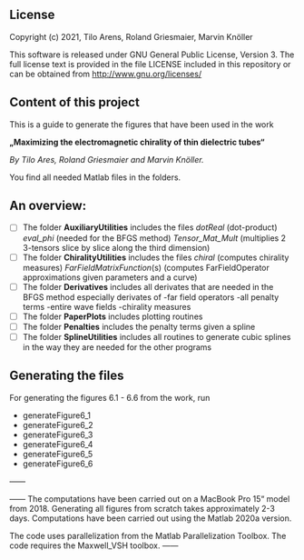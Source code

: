 ## License

Copyright (c) 2021, Tilo Arens, Roland Griesmaier, Marvin Knöller

This software is released under GNU General Public License, Version 3.
The full license text is provided in the file LICENSE included in this repository 
or can be obtained from http://www.gnu.org/licenses/


## Content of this project
This is a guide to generate the figures that have been used in the work

**„Maximizing the electromagnetic chirality of thin dielectric tubes“**

_By Tilo Ares, Roland Griesmaier and Marvin Knöller._

You find all needed Matlab files in the folders. 

## An overview:
- [ ] The folder **AuxiliaryUtilities** includes the files _dotReal_ (dot-product)
_eval_phi_ (needed for the BFGS method)
 _Tensor_Mat_Mult_ (multiplies 2 3-tensors slice by slice along the third dimension)
- [ ] The folder **ChiralityUtilities** includes the files _chiral_ (computes chirality measures)
								  _FarFieldMatrixFunction_(s) (computes FarFieldOperator approximations given parameters and a curve)
- [ ] The folder **Derivatives** includes all derivates that are needed in the BFGS method especially derivates of 
-far field operators
-all penalty terms
-entire wave fields
-chirality measures
- [ ] The folder **PaperPlots** includes plotting routines
- [ ] The folder **Penalties** includes the penalty terms given a spline
- [ ] The folder **SplineUtilities** includes all routines to generate cubic splines in the way they are needed for the other programs 

## Generating the files
For generating the figures 6.1 - 6.6 from the work, run

- generateFigure6_1 
- generateFigure6_2
- generateFigure6_3
- generateFigure6_4
- generateFigure6_5
- generateFigure6_6

——

——
The computations have been carried out on a MacBook Pro 15“ model from 2018.
Generating all figures from scratch takes approximately 2-3 days.
Computations have been carried out using the Matlab 2020a version.

The code uses parallelization from the Matlab Parallelization Toolbox.
The code requires the Maxwell_VSH toolbox.
——
